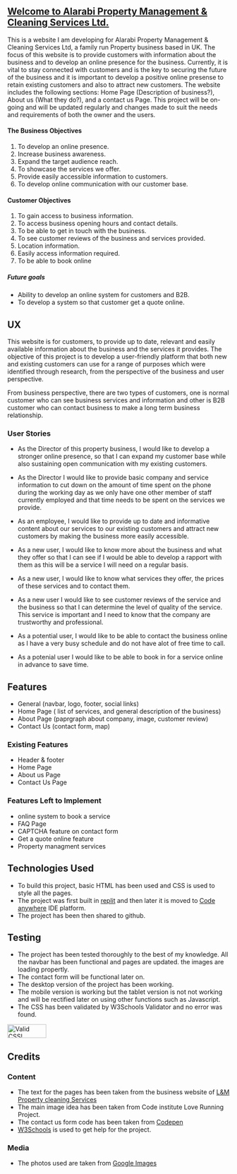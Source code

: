 ## [Welcome to Alarabi Property Management & Cleaning Services Ltd.](https://8000-qasimushtaq-alarabi-apar-nxl2oemk8x.us2.codeanyapp.com/index.html)

This is a website I am developing for Alarabi Property Management & Cleaning Services Ltd, a family run Property business based in UK.
The focus of this website is to provide customers with information about the business and to develop an online presence for the business. 
Currently, it is vital to stay connected with customers and is the key to securing the future 
of the business and it is important to develop a positive online presense to retain existing customers and also to attract new customers. The website includes
the following sections: Home Page (Description of business?), About us (What they do?), and a contact us Page. This project will be on-going and will be updated regularly and changes made to suit the needs and requirements of both the owner and the users.

#### The Business Objectives
1. To develop an online presence.
2. Increase business awareness.
3. Expand the target audience reach.
4. To showcase the services we offer.
5. Provide easily accessible information to customers.
6. To develop online communication with our customer base.

#### Customer Objectives
1. To gain access to business information.
2. To access business opening hours and contact details.
3. To be able to get in touch with the business.
4. To see customer reviews of the business and services provided.
5. Location information.
6. Easily access information required.
7. To be able to book online

##### Future goals
* Ability to develop an online system for customers and B2B.
* To develop a system so that customer get a quote online.

## UX
 
This website is for customers, to provide up to date, relevant and easily available information about the business and the services it provides.
The objective of this project is to develop a user-friendly platform that both new and existing customers can use for a range of purposes which were identified through research, from the perspective of the business and user perspective. 

From business perspective, there are two types of customers, one is normal customer who can see business services and information and other is B2B customer who can contact business to make a long term business relationship. 

### User Stories

* As the Director of this property business, I would like to develop a stronger online presence, so that I can expand my customer base while also sustaining open communication with my existing customers.

* As the Director I would like to provide basic company and service information to cut down on the amount of time spent on the phone during the working day as we only have one other member of staff currently employed and that time needs to be spent on the services we provide.

* As an employee, I would like to provide up to date and informative content about our services to our existing customers and attract new customers by making the business more easily accessible.

* As a new user, I would like to know more about the business and what they offer so that I can see if I would be able to develop a rapport with them as this will be a service I will need on a regular basis.

* As a new user, I would like to know what services they offer, the prices of these services and to contact them.

* As a new user I would like to see customer reviews of the service and the business so that I can determine the level of quality of the service. This service is important and I need to know that the company are trustworthy and professional.

* As a potential user, I would like to be able to contact the business online as I have a very busy schedule and do not have alot of free time to call.

* As a potenial user I would like to be able to book in for a service online in advance to save time.


## Features
 - General (navbar, logo, footer, social links)
 - Home Page ( list of services, and general description of the business)
 - About Page (paprgraph about company, image, customer review)
 - Contact Us (contact form, map)

 ### Existing Features

- Header & footer
- Home Page
- About us Page
- Contact Us Page 

### Features Left to Implement
- online system to book a service
- FAQ Page
- CAPTCHA feature on contact form
- Get a quote online feature
- Property managment services 

## Technologies Used
- To build this project, basic HTML has been used and CSS is used to style all the pages. 
- The project was first built in [replit](replit.com) and then later it is moved to [Code anywhere](app.codeanywhere.com) IDE     platform. 
- The project has been then shared to github. 

## Testing
- The project has been tested thoroughly to the best of my knowledge. All the navbar has been functional and pages are updated. 
the images are loading propertly. 
- The contact form will be functional later on. 
- The desktop version of the project has been working. 
- The mobile version is working but the tablet version is not not working and will be rectified later on using other functions such as Javascript. 
- The CSS has been validated by W3Schools Validator and no error was found. <p>
<a href="http://jigsaw.w3.org/css-validator/check/referer">
    <img style="border:0;width:88px;height:31px"
        src="http://jigsaw.w3.org/css-validator/images/vcss-blue"
        alt="Valid CSS!" />
    </a>
</p>

## Credits

### Content
- The text for the pages has been taken from the business website of [L&M Property cleaning Services](https://lmcleaningservices.co.uk/)
- The main image idea has been taken from Code institute Love Running Project. 
- The contact us form code has been taken from [Codepen](https://codepen.io/codeconvey/pen/bGdYvw)
- [W3Schools](w3schools.com) is used to get help for the project. 


### Media
- The photos used are taken from [Google Images](https://www.google.com/search?q=cleaning+service+images&biw=1536&bih=746&sxsrf=APwXEde9bapiLvNkMqHQew_EkPmYlBBRyg:1685216163676&source=lnms&tbm=isch&sa=X&ved=2ahUKEwjDzbi2n5b_AhU7VaQEHeJQBmUQ_AUoAXoECAEQAw#imgrc=OxYVENRLDAL3TM)



